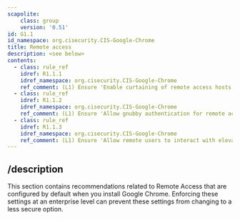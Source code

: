```yaml
---
scapolite:
    class: group
    version: '0.51'
id: G1.1
id_namespace: org.cisecurity.CIS-Google-Chrome
title: Remote access
description: <see below>
contents:
  - class: rule_ref
    idref: R1.1.1
    idref_namespace: org.cisecurity.CIS-Google-Chrome
    ref_comment: (L1) Ensure 'Enable curtaining of remote access hosts' is s ...
  - class: rule_ref
    idref: R1.1.2
    idref_namespace: org.cisecurity.CIS-Google-Chrome
    ref_comment: (L1) Ensure 'Allow gnubby authentication for remote access  ...
  - class: rule_ref
    idref: R1.1.3
    idref_namespace: org.cisecurity.CIS-Google-Chrome
    ref_comment: (L1) Ensure 'Allow remote users to interact with elevated w ...
---
```



## /description

This section contains recommendations related to Remote Access that are
configured by default when you install Google Chrome. Enforcing these
settings at an enterprise level can prevent these settings from changing
to a less secure option.
